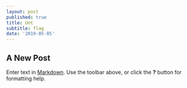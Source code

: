 ```yaml
---
layout: post
published: true
title: Unt
subtitle: flag
date: '2019-05-05'
---
```

## A New Post

Enter text in [Markdown](http://daringfireball.net/projects/markdown/). Use the toolbar above, or click the **?** button for formatting help.
